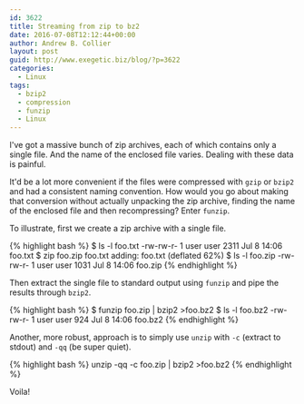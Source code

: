 ```yaml
---
id: 3622
title: Streaming from zip to bz2
date: 2016-07-08T12:12:44+00:00
author: Andrew B. Collier
layout: post
guid: http://www.exegetic.biz/blog/?p=3622
categories:
  - Linux
tags:
  - bzip2
  - compression
  - funzip
  - Linux
---
```

I've got a massive bunch of zip archives, each of which contains only a single file. And the name of the enclosed file varies. Dealing with these data is painful.

It'd be a lot more convenient if the files were compressed with `gzip` or `bzip2` and had a consistent naming convention. How would you go about making that conversion without actually unpacking the zip archive, finding the name of the enclosed file and then recompressing? Enter `funzip`.

To illustrate, first we create a zip archive with a single file.

{% highlight bash %}
$ ls -l foo.txt
-rw-rw-r- 1 user user 2311 Jul 8 14:06 foo.txt
$ zip foo.zip foo.txt
  adding: foo.txt (deflated 62%)
$ ls -l foo.zip
-rw-rw-r- 1 user user 1031 Jul 8 14:06 foo.zip
{% endhighlight %}

Then extract the single file to standard output using `funzip` and pipe the results through `bzip2`.

{% highlight bash %}
$ funzip foo.zip | bzip2 >foo.bz2
$ ls -l foo.bz2
-rw-rw-r- 1 user user 924 Jul 8 14:06 foo.bz2
{% endhighlight %}

Another, more robust, approach is to simply use `unzip` with `-c` (extract to stdout) and `-qq` (be super quiet).

{% highlight bash %}
unzip -qq -c foo.zip | bzip2 >foo.bz2
{% endhighlight %}

Voila!
